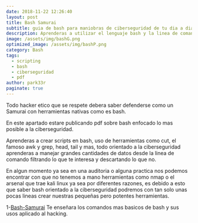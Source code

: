 ```yaml
---
date: 2018-11-22 12:26:40
layout: post
title: Bash Samurai
subtitle: guia de bash para maniobras de ciberseguridad de tu dia a dia.
description: Aprenderas a utilizar el lenguaje bash y la linea de comando como un experto en la ciberseguridad
image: /assets/img/bashG.png
optimized_image: /assets/img/bashP.png
category: Bash
tags:
  - scripting
  - bash
  - ciberseguridad
  - pdf
author: park33r
paginate: true
---
```


Todo hacker etico que se respete debera saber defenderse como un Samurai con herramientas nativas como es bash.

En este apartado estare publicando pdf sobre bash enfocado lo mas posible a la ciberseguridad.<br>

Aprenderas a crear scripts en bash, uso de herramientas como cut, el famoso awk y grep, head, tail y mas, todo orientado a la ciberseguridad
aprenderas a manejar grandes cantidades de datos desde la linea de comando filtrando lo que te interesa y descartando lo que no.

En algun momento ya sea en una auditoria o alguna practica nos podemos encontrar con que no tenemos a mano herramientas como nmap o el arsenal que trae kali linux ya sea por diferentes razones, es debido a esto que saber bash orientado a la ciberseguridad podremos con tan solo unas pocas lineas crear nuestras pequeñas pero potentes herramientas.

1-[Bash-Samurai](https://github.com/park33r/pdf/blob/main/bash/bash_Samurai.pdf) Te enseñara los comandos mas basicos de bash y sus usos aplicado al hacking.<br>

